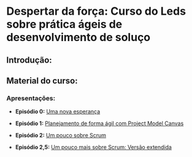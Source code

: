 # Despertar da força: Curso do Leds sobre prática ágeis de desenvolvimento de soluço

## Introdução:

## Material do curso:

### Apresentações: 

* **Episódio 0:** [Uma nova esperança](https://sway.com/3QySEm3p923W7tOj)

* **Episódio 1:** [Planejamento de forma ágil com Project Model Canvas](https://sway.com/pKTJmQCw93OXs6NS)

* **Episódio 2:** [Um pouco sobre Scrum](https://sway.com/1G4tCAEDyFXV8p0C) 

* **Episódio 2,5:** [Um pouco mais sobre Scrum: Versão extendida](https://sway.com/1G4tCAEDyFXV8p0C) 



